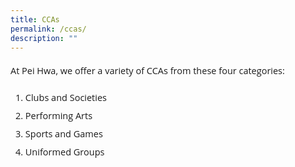 ```yaml
---
title: CCAs
permalink: /ccas/
description: ""
---
```

<p style="font-size:14.5px; line-height:2;font-family:Open Sans;">At Pei Hwa, we offer a variety of CCAs from&nbsp;these four categories:</p>
<ol style="margin-top:5px;">
<li style="font-size:14.5px; line-height:2;font-family:Open Sans;">
Clubs and Societies</li>
<li style="font-size:14.5px; line-height:2;font-family:Open Sans;">
Performing Arts</li>
<li style="font-size:14.5px; line-height:2;font-family:Open Sans;">
Sports and Games</li>
<li style="font-size:14.5px; line-height:2;font-family:Open Sans;">
Uniformed Groups</li>
</ol>